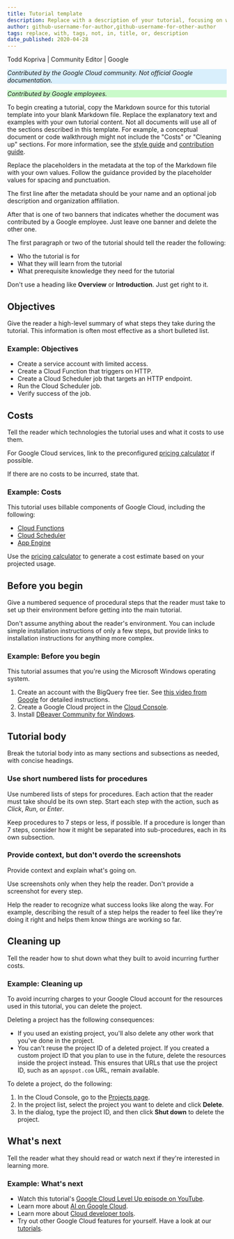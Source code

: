 ```yaml
---
title: Tutorial template
description: Replace with a description of your tutorial, focusing on what the reader will learn.
author: github-username-for-author,github-username-for-other-author
tags: replace, with, tags, not, in, title, or, description
date_published: 2020-04-28
---
```


Todd Kopriva | Community Editor | Google

<p style="background-color:#D9EFFC;"><i>Contributed by the Google Cloud community. Not official Google documentation.</i></p>
<p style="background-color:#CAFACA;"><i>Contributed by Google employees.</i></p>

To begin creating a tutorial, copy the Markdown source for this tutorial template into your blank Markdown file. Replace the explanatory text and examples with 
your own tutorial content. Not all documents will use all of the sections described in this template. For example, a conceptual document or code walkthrough
might not include the "Costs" or "Cleaning up" sections. For more information, see the 
[style guide](https://cloud.google.com/community/tutorials/styleguide) and [contribution guide](https://cloud.google.com/community/tutorials/write).

Replace the placeholders in the metadata at the top of the Markdown file with your own values. Follow the guidance provided by the placeholder values for spacing
and punctuation.

The first line after the metadata should be your name and an optional job description and organization affiliation.

After that is one of two banners that indicates whether the document was contributed by a Google employee. Just leave one banner and delete the other one.

The first paragraph or two of the tutorial should tell the reader the following:

  * Who the tutorial is for
  * What they will learn from the tutorial
  * What prerequisite knowledge they need for the tutorial

Don't use a heading like **Overview** or **Introduction**. Just get right to it.

## Objectives

Give the reader a high-level summary of what steps they take during the tutorial. This information is often most effective as a short bulleted list.

### Example: Objectives

*   Create a service account with limited access.
*   Create a Cloud Function that triggers on HTTP.
*   Create a Cloud Scheduler job that targets an HTTP endpoint.
*   Run the Cloud Scheduler job. 
*   Verify success of the job.

## Costs

Tell the reader which technologies the tutorial uses and what it costs to use them.

For Google Cloud services, link to the preconfigured [pricing calculator](https://cloud.google.com/products/calculator/) if possible.

If there are no costs to be incurred, state that.

### Example: Costs 

This tutorial uses billable components of Google Cloud, including the following:

*   [Cloud Functions](https://cloud.google.com/functions)
*   [Cloud Scheduler](https://cloud.google.com/scheduler)
*   [App Engine](https://cloud.google.com/appengine/docs/flexible/python)

Use the [pricing calculator](https://cloud.google.com/products/calculator) to generate a cost estimate based on your projected usage.

## Before you begin

Give a numbered sequence of procedural steps that the reader must take to set up their environment before getting into the main tutorial.

Don't assume anything about the reader's environment. You can include simple installation instructions of only a few steps, but provide links to installation
instructions for anything more complex.

### Example: Before you begin

This tutorial assumes that you're using the Microsoft Windows operating system.

1.  Create an account with the BigQuery free tier. See
    [this video from Google](https://www.youtube.com/watch?v=w4mzE--sprY&list=PLIivdWyY5sqI6Jd0SbqviEgoA853EvDsq&index=2) for detailed instructions.
1.  Create a Google Cloud project in the [Cloud Console](https://console.cloud.google.com/).
1.  Install [DBeaver Community for Windows](https://dbeaver.io/download/).

## Tutorial body

Break the tutorial body into as many sections and subsections as needed, with concise headings.

### Use short numbered lists for procedures

Use numbered lists of steps for procedures. Each action that the reader must take should be its own step. Start each step with the action, such as *Click*, 
*Run*, or *Enter*.

Keep procedures to 7 steps or less, if possible. If a procedure is longer than 7 steps, consider how it might be separated into sub-procedures, each in its
own subsection.

### Provide context, but don't overdo the screenshots

Provide context and explain what's going on.

Use screenshots only when they help the reader. Don't provide a screenshot for every step.

Help the reader to recognize what success looks like along the way. For example, describing the result of a step helps the reader to feel like they're doing
it right and helps them know things are working so far.

## Cleaning up

Tell the reader how to shut down what they built to avoid incurring further costs.

### Example: Cleaning up

To avoid incurring charges to your Google Cloud account for the resources used in this tutorial, you can delete the project.

Deleting a project has the following consequences:

- If you used an existing project, you'll also delete any other work that you've done in the project.
- You can't reuse the project ID of a deleted project. If you created a custom project ID that you plan to use in the
  future, delete the resources inside the project instead. This ensures that URLs that use the project ID, such as
  an `appspot.com` URL, remain available.

To delete a project, do the following:

1.  In the Cloud Console, go to the [Projects page](https://console.cloud.google.com/iam-admin/projects).
1.  In the project list, select the project you want to delete and click **Delete**.
1.  In the dialog, type the project ID, and then click **Shut down** to delete the project.

## What's next

Tell the reader what they should read or watch next if they're interested in learning more.

### Example: What's next

- Watch this tutorial's [Google Cloud Level Up episode on YouTube](https://youtu.be/uBzp5xGSZ6o).
- Learn more about [AI on Google Cloud](https://cloud.google.com/solutions/ai/).
- Learn more about [Cloud developer tools](https://cloud.google.com/products/tools).
- Try out other Google Cloud features for yourself. Have a look at our [tutorials](https://cloud.google.com/docs/tutorials).